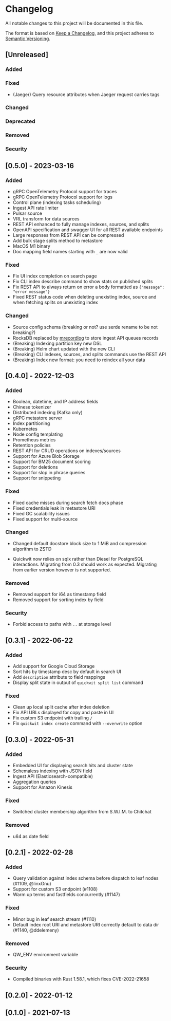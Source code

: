 # Changelog
All notable changes to this project will be documented in this file.

The format is based on [Keep a Changelog](https://keepachangelog.com/en/1.0.0/),
and this project adheres to [Semantic Versioning](https://semver.org/spec/v2.0.0.html).

## [Unreleased]

### Added

### Fixed
- (Jaeger) Query resource attributes when Jaeger request carries tags

### Changed

### Deprecated

### Removed

### Security

## [0.5.0] - 2023-03-16

### Added
- gRPC OpenTelemetry Protocol support for traces
- gRPC OpenTelemetry Protocol support for logs
- Control plane (indexing tasks scheduling)
- Ingest API rate limiter
- Pulsar source
- VRL transform for data sources
- REST API enhanced to fully manage indexes, sources, and splits
- OpenAPI specification and swagger UI for all REST available endpoints
- Large responses from REST API can be compressed
- Add bulk stage splits method to metastore
- MacOS M1 binary
- Doc mapping field names starting with `_` are now valid

### Fixed
- Fix UI index completion on search page
- Fix CLI index describe command to show stats on published splits
- Fix REST API to always return on error a body formatted as `{"message": "error message"}`
- Fixed REST status code when deleting unexisting index, source and when fetching splits on unexisting index

### Changed
- Source config schema (breaking or not? use serde rename to be not breaking?)
- RocksDB replaced by [mrecordlog](https://github.com/quickwit-oss/mrecordlog) to store ingest API queues records
- (Breaking) Indexing partition key new DSL
- (Breaking) Helm chart updated with the new CLI
- (Breaking) CLI indexes, sources, and splits commands use the REST API
- (Breaking) Index new format: you need to reindex all your data

## [0.4.0] - 2022-12-03

### Added
- Boolean, datetime, and IP address fields
- Chinese tokenizer
- Distributed indexing (Kafka only)
- gRPC metastore server
- Index partitioning
- Kubernetes
- Node config templating
- Prometheus metrics
- Retention policies
- REST API for CRUD operations on indexes/sources
- Support for Azure Blob Storage
- Support for BM25 document scoring
- Support for deletions
- Support for slop in phrase queries
- Support for snippeting

### Fixed
- Fixed cache misses during search fetch docs phase
- Fixed credentials leak in metastore URI
- Fixed GC scalability issues
- Fixed support for multi-source

### Changed
- Changed default docstore block size to 1 MiB and compression algorithm to ZSTD

- Quickwit now relies on sqlx rather than Diesel for PostgreSQL interactions.
Migrating from 0.3 should work as expected. Migrating from earlier version however is
not supported.

### Removed
- Removed support for i64 as timestamp field
- Removed support for sorting index by field

### Security
- Forbid access to paths with `..` at storage level

## [0.3.1] - 2022-06-22

### Added
- Add support for Google Cloud Storage
- Sort hits by timestamp desc by default in search UI
- Add `description` attribute to field mappings
- Display split state in output of `quickwit split list` command

### Fixed
- Clean up local split cache after index deletion
- Fix API URLs displayed for copy and paste in UI
- Fix custom S3 endpoint with trailing `/`
- Fix `quickwit index create` command with `--overwrite` option

## [0.3.0] - 2022-05-31

### Added
- Embedded UI for displaying search hits and cluster state
- Schemaless indexing with JSON field
- Ingest API (Elasticsearch-compatible)
- Aggregation queries
- Support for Amazon Kinesis

### Fixed
- Switched cluster membership algorithm from S.W.I.M. to Chitchat

### Removed
- u64 as date field

## [0.2.1] - 2022-02-28

### Added
- Query validation against index schema before dispatch to leaf nodes (#1109, @linxGnu)
- Support for custom S3 endpoint (#1108)
- Warm up terms and fastfields concurrently (#1147)

### Fixed
- Minor bug in leaf search stream (#1110)
- Default index root URI and metastore URI correctly default to data dir (#1140, @ddelemeny)

### Removed
- QW_ENV environment variable

### Security
- Compiled binaries with Rust 1.58.1, which fixes CVE-2022-21658

## [0.2.0] - 2022-01-12

## [0.1.0] - 2021-07-13
